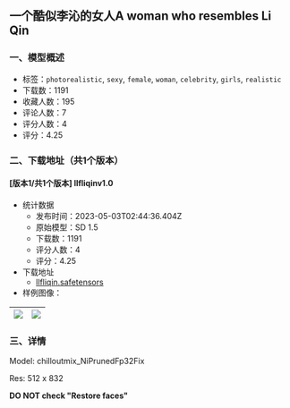 ## 一个酷似李沁的女人A woman who resembles Li Qin
### 一、模型概述

- 标签：`photorealistic`, `sexy`, `female`, `woman`, `celebrity`, `girls`, `realistic`
- 下载数：1191
- 收藏人数：195
- 评论人数：7
- 评分人数：4
- 评分：4.25

### 二、下载地址（共1个版本）

#### [版本1/共1个版本] llfliqinv1.0

- 统计数据
  - 发布时间：2023-05-03T02:44:36.404Z
  - 原始模型：SD 1.5
  - 下载数：1191
  - 评分人数：4
  - 评分：4.25
- 下载地址
  - [llfliqin.safetensors](https://civitai.com/api/download/models/61044)
- 样例图像：

| <img src="https://image.civitai.com/xG1nkqKTMzGDvpLrqFT7WA/248c04df-b853-4083-ad96-78d2c77bae1c/width=450/668943.jpeg" /> | <img src="https://image.civitai.com/xG1nkqKTMzGDvpLrqFT7WA/9846689a-05e8-4c3a-a4ba-c94f3a0e0727/width=450/668954.jpeg" /> |
| ---- | ---- |


### 三、详情
<p>Model: chilloutmix_NiPrunedFp32Fix</p><p>Res: 512 x 832</p><p><strong>DO NOT check "Restore faces"</strong></p>